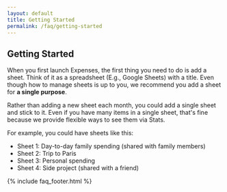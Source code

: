 ```yaml
---
layout: default
title: Getting Started
permalink: /faq/getting-started
---
```


## Getting Started

When you first launch Expenses, the first thing you need to do is add a sheet. Think of it as a spreadsheet (E.g., Google Sheets) with a title. Even though how to manage sheets is up to you, we recommend you add a sheet for **a single purpose**.

Rather than adding a new sheet each month, you could add a single sheet and stick to it. Even if you have many items in a single sheet, that's fine because we provide flexible ways to see them via Stats.

For example, you could have sheets like this:

- Sheet 1: Day-to-day family spending (shared with family members)
- Sheet 2: Trip to Paris
- Sheet 3: Personal spending
- Sheet 4: Side project (shared with a friend)

{% include faq_footer.html %}
